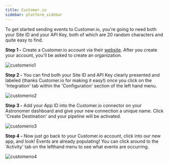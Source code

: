 ```yaml
---
title: Customer.io
sidebar: platform_sidebar
---
```


To get started sending events to Customer.io, you're going to need both your Site ID and your API Key, both of which are 20 random characters and quite easy to find.

<b>Step 1 -</b> Create a Customer.io account via their [website](http://www.customer.io). After you create your account, you'll be asked to create an organization.

![customerio1](/1.0/assets/img/guides/streaming/clickstream/customerio/customerio1.png)


<b>Step 2 -</b> You can find both your Site ID and API Key clearly presented and labeled (thanks Customer.io for making it easy!) once you click on the 'Integration' tab within the 'Configuration' section of the left hand menu.

![customerio2](/1.0/assets/img/guides/streaming/clickstream/customerio/customerio2.png)


<b>Step 3 -</b> Add your App ID into the Customer.io connector on your Astronomer dashboard and give your new connection a unique name. Click 'Create Destination' and your pipeline will be activated.

![customerio3](/1.0/assets/img/guides/streaming/clickstream/customerio/customerio3.gif)


<b>Step 4 -</b> Now just go back to your Customer.io account, click into our new app, and look! Events are already populating! You can click around to the 'Activity' tab on the lefthand menu to see what events are occurring.

![customerio4](/1.0/assets/img/guides/streaming/clickstream/customerio/customerio4.png)